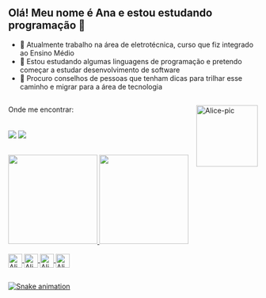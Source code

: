 ## Olá! Meu nome é Ana e estou estudando programação 👋

- 🔭 Atualmente trabalho na área de eletrotécnica, curso que fiz integrado ao Ensino Médio
- 🌱 Estou estudando algumas linguagens de programação e pretendo começar a estudar desenvolvimento de software
- 🤔 Procuro conselhos de pessoas que tenham dicas para trilhar esse caminho e migrar para a área de tecnologia
##

 <div>
 Onde me encontrar:
  <img align="right" alt="Alice-pic" height="124" src="https://media.discordapp.net/attachments/956341767769309248/962163004554772560/Webp.net-gifmaker2.gif?width=382&height=382">
 <br>
 <br>
 <br>
 <a href="https://www.linkedin.com/in/ana-alice-hoffmann-1471aa231/" target="_blank"><img src="https://img.shields.io/badge/-LinkedIn-%230077B5?style=for-the-badge&logo=linkedin&logoColor=white" target="_blank"></a>
 <a href="https://instagram.com/d_arcsoul?igshid=YmMyMTA2M2Y=" target="_blank"><img src="https://img.shields.io/badge/Instagram-E4405F?style=for-the-badge&logo=instagram&logoColor=white" target="_blank"></a>
 </div>
 
 ##

<div align="left">
  <a href="https://github.com/alicehoff">
  <img height="180em" src="https://github-readme-stats.vercel.app/api?username=alicehoff&show_icons=true&theme=tokyonight&include_all_commits=true&count_private=true"/>
  <img height="180em" src="https://github-readme-stats.vercel.app/api/top-langs/?username=alicehoff&layout=compact&langs_count=7&theme=tokyonight"/>
</div>
  <div style="display: inline_block"><br>
  <img align="center" alt="Alice-Java" height="28" src="https://img.shields.io/badge/Java-ED8B00?style=for-the-badge&logo=java&logoColor=white">
  <img align="center" alt="Alice-Html" height="28" src="https://img.shields.io/badge/HTML-239120?style=for-the-badge&logo=html5&logoColor=white">
  <img align="center" alt="Alice-CSS" height="28" src="https://img.shields.io/badge/CSS-239120?&style=for-the-badge&logo=css3&logoColor=white">  
  <img align="center" alt="Alice-C++" height="28" src="https://img.shields.io/badge/C%2B%2B-00599C?style=for-the-badge&logo=c%2B%2B&logoColor=white">
</div>
  
  ##
 
<div> 
 
  ![Snake animation](https://github.com/alicehoff/alicehoff/blob/output/github-contribution-grid-snake.svg)
 
</div>
